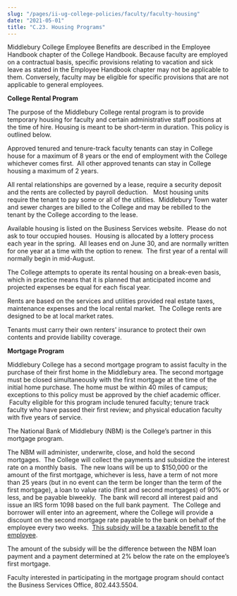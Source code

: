 ```yaml
---
slug: "/pages/ii-ug-college-policies/faculty/faculty-housing"
date: "2021-05-01"
title: "C.23. Housing Programs"
---
```


Middlebury College Employee Benefits are described in the Employee Handbook chapter of the College Handbook. Because faculty are employed on a contractual basis, specific provisions relating to vacation and sick leave as stated in the Employee Handbook chapter may not be applicable to them. Conversely, faculty may be eligible for specific provisions that are not applicable to general employees.  

**College Rental Program**

The purpose of the Middlebury College rental program is to provide temporary housing for faculty and certain administrative staff positions at the time of hire. Housing is meant to be short-term in duration. This policy is outlined below.

Approved tenured and tenure-track faculty tenants can stay in College house for a maximum of 8 years or the end of employment with the College whichever comes first.  All other approved tenants can stay in College housing a maximum of 2 years.

All rental relationships are governed by a lease, require a security deposit and the rents are collected by payroll deduction.   Most housing units require the tenant to pay some or all of the utilities.  Middlebury Town water and sewer charges are billed to the College and may be rebilled to the tenant by the College according to the lease.

Available housing is listed on the Business Services website.  Please do not ask to tour occupied houses.  Housing is allocated by a lottery process each year in the spring.  All leases end on June 30, and are normally written for one year at a time with the option to renew.  The first year of a rental will normally begin in mid-August.

The College attempts to operate its rental housing on a break-even basis, which in practice means that it is planned that anticipated income and projected expenses be equal for each fiscal year.

Rents are based on the services and utilities provided real estate taxes, maintenance expenses and the local rental market.  The College rents are designed to be at local market rates.

Tenants must carry their own renters' insurance to protect their own contents and provide liability coverage.

**Mortgage Program**

Middlebury College has a second mortgage program to assist faculty in the purchase of their first home in the Middlebury area. <span>The second mortgage must be closed simultaneously with the first mortgage at the time of the initial home purchase.</span> The home must be within 40 miles of campus; exceptions to this policy must be approved by the chief academic officer.  Faculty eligible for this program include tenured faculty; tenure track faculty who have passed their first review; and physical education faculty with five years of service.

The National Bank of Middlebury (NBM) is the College’s partner in this mortgage program.

The NBM will administer, underwrite, close, and hold the second mortgages.  The College will collect the payments and subsidize the interest rate on a monthly basis.  The new loans will be up to $150,000 or the amount of the first mortgage, whichever is less, have a term of not more than 25 years (but in no event can the term be longer than the term of the first mortgage), a loan to value ratio (first and second mortgages) of 90% or less, and be payable biweekly.  The bank will record all interest paid and issue an IRS form 1098 based on the full bank payment.  The College and borrower will enter into an agreement, where the College will provide a discount on the second mortgage rate payable to the bank on behalf of the employee every two weeks.  <span style="text-decoration:underline">This subsidy will be a taxable benefit to the employee</span>.

The amount of the subsidy will be the difference between the NBM loan payment and a payment determined at 2% below the rate on the employee’s first mortgage.

Faculty interested in participating in the mortgage program should contact the Business Services Office, 802.443.5504.